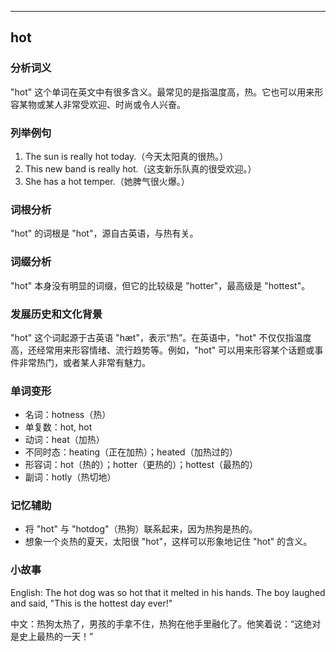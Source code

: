 
---------------
## hot
### 分析词义
"hot" 这个单词在英文中有很多含义。最常见的是指温度高，热。它也可以用来形容某物或某人非常受欢迎、时尚或令人兴奋。

### 列举例句
1. The sun is really hot today.（今天太阳真的很热。）
2. This new band is really hot.（这支新乐队真的很受欢迎。）
3. She has a hot temper.（她脾气很火爆。）

### 词根分析
"hot" 的词根是 "hot"，源自古英语，与热有关。

### 词缀分析
"hot" 本身没有明显的词缀，但它的比较级是 "hotter"，最高级是 "hottest"。

### 发展历史和文化背景
"hot" 这个词起源于古英语 "hæt"，表示“热”。在英语中，"hot" 不仅仅指温度高，还经常用来形容情绪、流行趋势等。例如，"hot" 可以用来形容某个话题或事件非常热门，或者某人非常有魅力。

### 单词变形
- 名词：hotness（热）
- 单复数：hot, hot
- 动词：heat（加热）
- 不同时态：heating（正在加热）；heated（加热过的）
- 形容词：hot（热的）；hotter（更热的）；hottest（最热的）
- 副词：hotly（热切地）

### 记忆辅助
- 将 "hot" 与 "hotdog"（热狗）联系起来，因为热狗是热的。
- 想象一个炎热的夏天，太阳很 "hot"，这样可以形象地记住 "hot" 的含义。

### 小故事
English: The hot dog was so hot that it melted in his hands. The boy laughed and said, "This is the hottest day ever!"

中文：热狗太热了，男孩的手拿不住，热狗在他手里融化了。他笑着说：“这绝对是史上最热的一天！”


